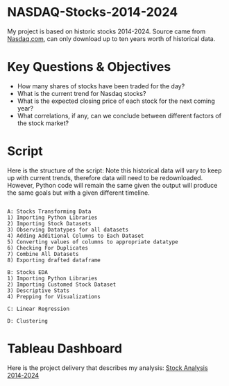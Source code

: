 # NASDAQ-Stocks-2014-2024

My project is based on historic stocks 2014-2024. Source came from [Nasdaq.com](https://www.nasdaq.com/market-activity/quotes/historical), can only download up to ten years worth of historical data.

# Key Questions & Objectives

* How many shares of stocks have been traded for the day?
* What is the current trend for Nasdaq stocks?
* What is the expected closing price of each stock for the next coming year?
* What correlations, if any, can we conclude between different factors of the stock market?

# Script

Here is the structure of the script: Note this historical data will vary to keep up with current trends, therefore data will need to be redownloaded. However, Python code will remain the same given the output will produce the same goals but with a given different timeline.
```

A: Stocks Transforming Data
1) Importing Python Libraries
2) Importing Stock Datasets
3) Observing Datatypes for all datasets
4) Adding Additional Columns to Each Dataset
5) Converting values of columns to appropriate datatype
6) Checking For Duplicates
7) Combine All Datasets
8) Exporting drafted dataframe

B: Stocks EDA
1) Importing Python Libraries
2) Importing Customed Stock Dataset
3) Descriptive Stats
4) Prepping for Visualizations

C: Linear Regression

D: Clustering

```
# Tableau Dashboard

Here is the project delivery that describes my analysis: [Stock Analysis 2014-2024](https://public.tableau.com/app/profile/matthew3308/viz/StockAnalysis2014-2024/StockAnalysis?publish=yes)
